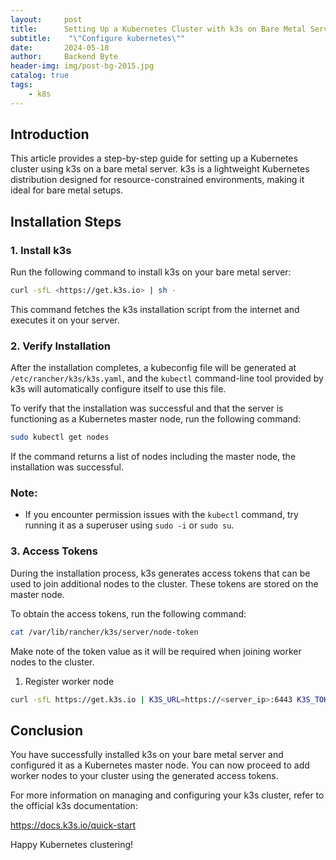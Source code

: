 ```yaml
---
layout:     post
title:      Setting Up a Kubernetes Cluster with k3s on Bare Metal Server
subtitle:    "\"Configure kubernetes\""
date:       2024-05-18
author:     Backend Byte
header-img: img/post-bg-2015.jpg
catalog: true
tags:
    - k8s
---
```


## Introduction

This article provides a step-by-step guide for setting up a Kubernetes cluster using k3s on a bare metal server. k3s is a lightweight Kubernetes distribution designed for resource-constrained environments, making it ideal for bare metal setups.

## Installation Steps

### 1. Install k3s

Run the following command to install k3s on your bare metal server:

```bash
curl -sfL <https://get.k3s.io> | sh -
```

This command fetches the k3s installation script from the internet and executes it on your server.

### 2. Verify Installation

After the installation completes, a kubeconfig file will be generated at `/etc/rancher/k3s/k3s.yaml`, and the `kubectl` command-line tool provided by k3s will automatically configure itself to use this file.

To verify that the installation was successful and that the server is functioning as a Kubernetes master node, run the following command:

```bash
sudo kubectl get nodes
```

If the command returns a list of nodes including the master node, the installation was successful.

### Note:

- If you encounter permission issues with the `kubectl` command, try running it as a superuser using `sudo -i` or `sudo su`.

### 3. Access Tokens

During the installation process, k3s generates access tokens that can be used to join additional nodes to the cluster. These tokens are stored on the master node.

To obtain the access tokens, run the following command:

```bash
cat /var/lib/rancher/k3s/server/node-token
```

Make note of the token value as it will be required when joining worker nodes to the cluster.

1. Register worker node

```bash
curl -sfL https://get.k3s.io | K3S_URL=https://<server_ip>:6443 K3S_TOKEN=<node_token> sh -
```

## Conclusion

You have successfully installed k3s on your bare metal server and configured it as a Kubernetes master node. You can now proceed to add worker nodes to your cluster using the generated access tokens.

For more information on managing and configuring your k3s cluster, refer to the official k3s documentation:

https://docs.k3s.io/quick-start

Happy Kubernetes clustering!